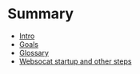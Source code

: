 # Summary

- [Intro](./chapter_1.md)
- [Goals](./goals.md)
- [Glossary](./glossary.md)
- [Websocat startup and other steps](./startup.md)
